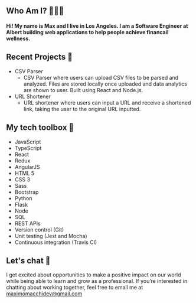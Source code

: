 ## Who Am I? 👨🏼‍💻

#### Hi! My name is Max and I live in Los Angeles. I am a Software Engineer at Albert building web applications to help people achieve financail wellness. 

## Recent Projects 🔧
- CSV Parser
  - CSV Parser where users can upload CSV files to be parsed and analyzed. Files are stored locally once uploaded and data analytics are shown to user. Built using React and Node.js. 
- URL Shortener
  - URL shortener where users can input a URL and receive a shortened link, taking the user to the original URL inputted. 

## My tech toolbox 🧰
- JavaScript
- TypeScript
- React
- Redux
- AngularJS
- HTML 5
- CSS 3
- Sass
- Bootstrap
- Python
- Flask
- Node
- SQL
- REST APIs
- Version control (Git)
- Unit testing (Jest and Mocha)
- Continuous integration (Travis CI)

## Let's chat 💬
I get excited about opportunities to make a positive impact on our world while being able to learn and grow as a professional. If you’re interested in chatting about working together, feel free to email me at maximomacchidev@gmail.com
